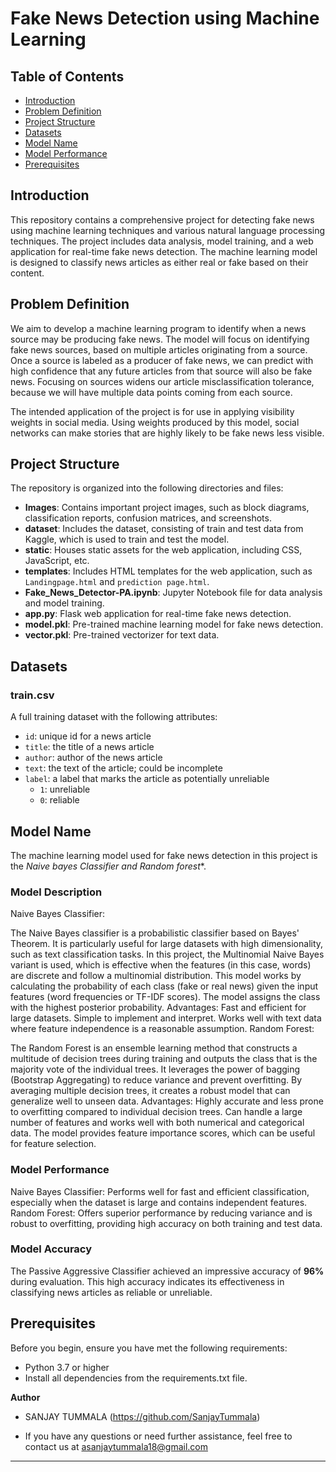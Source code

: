 # Fake News Detection using Machine Learning

## Table of Contents
- [Introduction](#introduction)
- [Problem Definition](#problem-definition)
- [Project Structure](#project-structure)
- [Datasets](#datasets)
- [Model Name](#model-name)
- [Model Performance](#model-performance)
- [Prerequisites](#prerequisites)

## Introduction
This repository contains a comprehensive project for detecting fake news using machine learning techniques and various natural language processing techniques. The project includes data analysis, model training, and a web application for real-time fake news detection. The machine learning model is designed to classify news articles as either real or fake based on their content.

## Problem Definition
We aim to develop a machine learning program to identify when a news source may be producing fake news. The model will focus on identifying fake news sources, based on multiple articles originating from a source. Once a source is labeled as a producer of fake news, we can predict with high confidence that any future articles from that source will also be fake news. Focusing on sources widens our article misclassification tolerance, because we will have multiple data points coming from each source.

The intended application of the project is for use in applying visibility weights in social media. Using weights produced by this model, social networks can make stories that are highly likely to be fake news less visible.

## Project Structure
The repository is organized into the following directories and files:
- **Images**: Contains important project images, such as block diagrams, classification reports, confusion matrices, and screenshots.
- **dataset**: Includes the dataset, consisting of train and test data from Kaggle, which is used to train and test the model.
- **static**: Houses static assets for the web application, including CSS, JavaScript, etc.
- **templates**: Includes HTML templates for the web application, such as `Landingpage.html` and `prediction page.html`.
- **Fake_News_Detector-PA.ipynb**: Jupyter Notebook file for data analysis and model training.
- **app.py**: Flask web application for real-time fake news detection.
- **model.pkl**: Pre-trained machine learning model for fake news detection.
- **vector.pkl**: Pre-trained vectorizer for text data.

## Datasets 
### train.csv
A full training dataset with the following attributes:
- `id`: unique id for a news article
- `title`: the title of a news article
- `author`: author of the news article
- `text`: the text of the article; could be incomplete
- `label`: a label that marks the article as potentially unreliable
  - `1`: unreliable
  - `0`: reliable


## Model Name
The machine learning model used for fake news detection in this project is the *Naive bayes Classifier and Random forest**.

### Model Description
Naive Bayes Classifier:

The Naive Bayes classifier is a probabilistic classifier based on Bayes' Theorem. It is particularly useful for large datasets with high dimensionality, such as text classification tasks.
In this project, the Multinomial Naive Bayes variant is used, which is effective when the features (in this case, words) are discrete and follow a multinomial distribution. This model works by calculating the probability of each class (fake or real news) given the input features (word frequencies or TF-IDF scores). The model assigns the class with the highest posterior probability.
Advantages:
Fast and efficient for large datasets.
Simple to implement and interpret.
Works well with text data where feature independence is a reasonable assumption.
Random Forest:

The Random Forest is an ensemble learning method that constructs a multitude of decision trees during training and outputs the class that is the majority vote of the individual trees.
It leverages the power of bagging (Bootstrap Aggregating) to reduce variance and prevent overfitting. By averaging multiple decision trees, it creates a robust model that can generalize well to unseen data.
Advantages:
Highly accurate and less prone to overfitting compared to individual decision trees.
Can handle a large number of features and works well with both numerical and categorical data.
The model provides feature importance scores, which can be useful for feature selection.

### Model Performance
Naive Bayes Classifier: Performs well for fast and efficient classification, especially when the dataset is large and contains independent features.
Random Forest: Offers superior performance by reducing variance and is robust to overfitting, providing high accuracy on both training and test data.


### Model Accuracy
The Passive Aggressive Classifier achieved an impressive accuracy of **96%** during evaluation. This high accuracy indicates its effectiveness in classifying news articles as reliable or unreliable.


## Prerequisites
Before you begin, ensure you have met the following requirements:
- Python 3.7 or higher
- Install all dependencies from the requirements.txt file.


**Author**
- SANJAY TUMMALA (https://github.com/SanjayTummala)

- If you have any questions or need further assistance, feel free to contact us at asanjaytummala18@gmail.com

---
